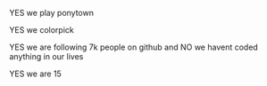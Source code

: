 YES we play ponytown

YES we colorpick

YES we are following 7k people on github and NO we havent coded anything in our lives

YES we are 15

